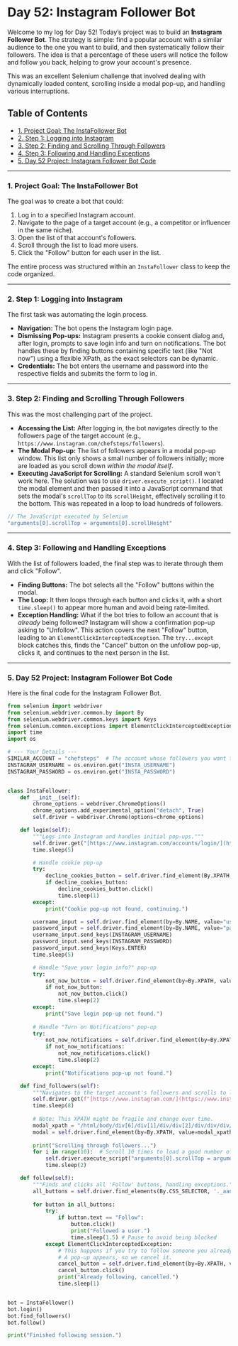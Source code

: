 # Day 52: Instagram Follower Bot

Welcome to my log for Day 52! Today’s project was to build an **Instagram Follower Bot**. The strategy is simple: find a popular account with a similar audience to the one you want to build, and then systematically follow their followers. The idea is that a percentage of these users will notice the follow and follow you back, helping to grow your account's presence.

This was an excellent Selenium challenge that involved dealing with dynamically loaded content, scrolling inside a modal pop-up, and handling various interruptions.

## Table of Contents
- [1. Project Goal: The InstaFollower Bot](#1-project-goal-the-instafollower-bot)
- [2. Step 1: Logging into Instagram](#2-step-1-logging-into-instagram)
- [3. Step 2: Finding and Scrolling Through Followers](#3-step-2-finding-and-scrolling-through-followers)
- [4. Step 3: Following and Handling Exceptions](#4-step-3-following-and-handling-exceptions)
- [5. Day 52 Project: Instagram Follower Bot Code](#5-day-52-project-instagram-follower-bot-code)

---

### 1. Project Goal: The InstaFollower Bot
The goal was to create a bot that could:
1.  Log in to a specified Instagram account.
2.  Navigate to the page of a target account (e.g., a competitor or influencer in the same niche).
3.  Open the list of that account's followers.
4.  Scroll through the list to load more users.
5.  Click the "Follow" button for each user in the list.

The entire process was structured within an `InstaFollower` class to keep the code organized.

---

### 2. Step 1: Logging into Instagram
The first task was automating the login process.
-   **Navigation:** The bot opens the Instagram login page.
-   **Dismissing Pop-ups:** Instagram presents a cookie consent dialog and, after login, prompts to save login info and turn on notifications. The bot handles these by finding buttons containing specific text (like "Not now") using a flexible XPath, as the exact selectors can be dynamic.
-   **Credentials:** The bot enters the username and password into the respective fields and submits the form to log in.

---

### 3. Step 2: Finding and Scrolling Through Followers
This was the most challenging part of the project.
-   **Accessing the List:** After logging in, the bot navigates directly to the followers page of the target account (e.g., `https://www.instagram.com/chefsteps/followers`).
-   **The Modal Pop-up:** The list of followers appears in a modal pop-up window. This list only shows a small number of followers initially; more are loaded as you scroll down *within the modal itself*.
-   **Executing JavaScript for Scrolling:** A standard Selenium scroll won't work here. The solution was to use `driver.execute_script()`. I located the modal element and then passed it into a JavaScript command that sets the modal's `scrollTop` to its `scrollHeight`, effectively scrolling it to the bottom. This was repeated in a loop to load hundreds of followers.

```javascript
// The JavaScript executed by Selenium
"arguments[0].scrollTop = arguments[0].scrollHeight"
```

---

### 4. Step 3: Following and Handling Exceptions
With the list of followers loaded, the final step was to iterate through them and click "Follow".
-   **Finding Buttons:** The bot selects all the "Follow" buttons within the modal.
-   **The Loop:** It then loops through each button and clicks it, with a short `time.sleep()` to appear more human and avoid being rate-limited.
-   **Exception Handling:** What if the bot tries to follow an account that is *already* being followed? Instagram will show a confirmation pop-up asking to "Unfollow". This action covers the next "Follow" button, leading to an `ElementClickInterceptedException`. The `try...except` block catches this, finds the "Cancel" button on the unfollow pop-up, clicks it, and continues to the next person in the list.

---

### 5. Day 52 Project: Instagram Follower Bot Code
Here is the final code for the Instagram Follower Bot.

```python
from selenium import webdriver
from selenium.webdriver.common.by import By
from selenium.webdriver.common.keys import Keys
from selenium.common.exceptions import ElementClickInterceptedException
import time
import os

# --- Your Details ---
SIMILAR_ACCOUNT = "chefsteps"  # The account whose followers you want to target
INSTAGRAM_USERNAME = os.environ.get("INSTA_USERNAME")
INSTAGRAM_PASSWORD = os.environ.get("INSTA_PASSWORD")


class InstaFollower:
    def __init__(self):
        chrome_options = webdriver.ChromeOptions()
        chrome_options.add_experimental_option("detach", True)
        self.driver = webdriver.Chrome(options=chrome_options)

    def login(self):
        """Logs into Instagram and handles initial pop-ups."""
        self.driver.get("[https://www.instagram.com/accounts/login/](https://www.instagram.com/accounts/login/)")
        time.sleep(5)

        # Handle cookie pop-up
        try:
            decline_cookies_button = self.driver.find_element(By.XPATH, "/html/body/div[6]/div[1]/div/div[2]/div/div/div/div/div[2]/div/button[2]")
            if decline_cookies_button:
                decline_cookies_button.click()
                time.sleep(1)
        except:
            print("Cookie pop-up not found, continuing.")

        username_input = self.driver.find_element(by=By.NAME, value="username")
        password_input = self.driver.find_element(by=By.NAME, value="password")
        username_input.send_keys(INSTAGRAM_USERNAME)
        password_input.send_keys(INSTAGRAM_PASSWORD)
        password_input.send_keys(Keys.ENTER)
        time.sleep(5)

        # Handle "Save your login info?" pop-up
        try:
            not_now_button = self.driver.find_element(by=By.XPATH, value="//div[contains(text(), 'Not now')]")
            if not_now_button:
                not_now_button.click()
                time.sleep(2)
        except:
            print("Save login pop-up not found.")
        
        # Handle "Turn on Notifications" pop-up
        try:
            not_now_notifications = self.driver.find_element(by=By.XPATH, value="//button[contains(text(), 'Not Now')]")
            if not_now_notifications:
                not_now_notifications.click()
                time.sleep(2)
        except:
            print("Notifications pop-up not found.")

    def find_followers(self):
        """Navigates to the target account's followers and scrolls to load them."""
        self.driver.get(f"[https://www.instagram.com/](https://www.instagram.com/){SIMILAR_ACCOUNT}/followers")
        time.sleep(8)
        
        # Note: This XPATH might be fragile and change over time.
        modal_xpath = "/html/body/div[6]/div[1]/div/div[2]/div/div/div/div/div[2]/div/div/div[2]"
        modal = self.driver.find_element(by=By.XPATH, value=modal_xpath)
        
        print("Scrolling through followers...")
        for i in range(10):  # Scroll 10 times to load a good number of followers
            self.driver.execute_script("arguments[0].scrollTop = arguments[0].scrollHeight", modal)
            time.sleep(2)

    def follow(self):
        """Finds and clicks all 'Follow' buttons, handling exceptions."""
        all_buttons = self.driver.find_elements(By.CSS_SELECTOR, '._aano button')
        
        for button in all_buttons:
            try:
                if button.text == "Follow":
                    button.click()
                    print("Followed a user.")
                    time.sleep(1.5) # Pause to avoid being blocked
            except ElementClickInterceptedException:
                # This happens if you try to follow someone you already are.
                # A pop-up appears, so we cancel it.
                cancel_button = self.driver.find_element(by=By.XPATH, value="//button[contains(text(), 'Cancel')]")
                cancel_button.click()
                print("Already following, cancelled.")
                time.sleep(1)


bot = InstaFollower()
bot.login()
bot.find_followers()
bot.follow()

print("Finished following session.")
```